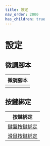 ```yaml
---
title: 設定
nav_order: 2000
has_children: true
---
```



# 設定




## 微調腳本

| 微調腳本 |
| --- |
|  |




## 按鍵綁定

| 按鍵綁定 |
| ------- |
| [鍵盤按鍵綁定](https://samwhelp.github.io/note-about-cinnamon/read/config/keybind.html) |
| [滑鼠按鍵綁定](https://samwhelp.github.io/note-about-cinnamon/read/config/mousebind.html) |
